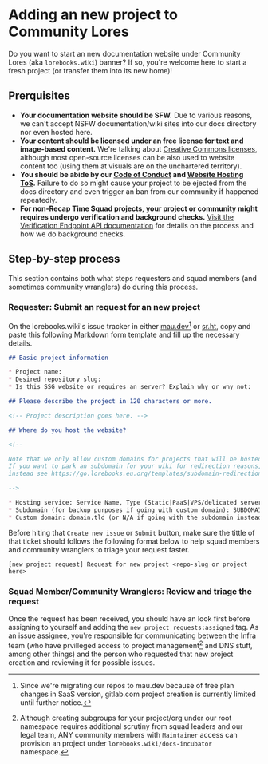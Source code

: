 <!-- markdownlint-disable MD013 -->
# Adding an new project to Community Lores

Do you want to start an new documentation website under Community Lores (aka `lorebooks.wiki`)
banner? If so, you're welcome here to start a fresh project (or transfer them into its new home)!

## Prerquisites

* **Your documentation website should be SFW.** Due to various reasons, we can't
accept NSFW documentation/wiki sites into our docs directory nor even hosted here.
* **Your content should be licensed under an free license for text and image-based content.** We're talking about
[Creative Commons licenses][cc], although most open-source licenses can be also used to website content too
(using them at visuals are on the unchartered territory).
* **You should be abide by our [Code of Conduct](../../code-of-conduct.md) and [Website Hosting ToS](../../legal/tos.md).** Failure to do so might cause
your project to be ejected from the docs directory and even trigger an ban from our community if happened repeatedly.
* **For non-Recap Time Squad projects, your project or community might requires undergo verification and background checks.** [Visit the Verification Endpoint API documentation](https://rtapp-verify.lorebooks.eu.org) for
details on the process and how we do background checks.

[cc]: https://creativecommons.org/licenses

## Step-by-step process

This section contains both what steps requesters and squad members (and sometimes community wranglers) do during this process.

### Requester: Submit an request for an new project

On the lorebooks.wiki's issue tracker in either [mau.dev][mau.dev-issues][^1] or [sr.ht][srht-todo], copy and paste this following
Markdown form template and fill up the necessary details.

```md
## Basic project information

* Project name:
* Desired repository slug:
* Is this SSG website or requires an server? Explain why or why not:

## Please describe the project in 120 characters or more.

<!-- Project description goes here. -->

## Where do you host the website?

<!--

Note that we only allow custom domains for projects that will be hosted under Community Lores banner/namespace.
If you want to park an subdomain for your wiki for redirection reasons, please DO NOT USE THIS template and
instead see https://go.lorebooks.eu.org/templates/subdomain-redirection.

-->

* Hosting service: Service Name, Type (Static|PaaS|VPS/delicated server behind the scenes)
* Subdomain (for backup purposes if going with custom domain): SUBDOMAIN.lorebooks.eu.org
* Custom domain: domain.tld (or N/A if going with the subdomain instead)
```

Before hiting that `Create new issue` or `Submit` button, make sure the tittle of that ticket should follows the
following format below to help squad members and community wranglers to triage your request faster.

```plain
[new project request] Request for new project <repo-slug or project here>
```

[mau.dev-issues]: https://mau.dev/lorebooks.wiki/issue-tracker/issues/new
[srht-todo]: https://todo.sr.ht/~recaptime-dev/lorebooks.wiki
[^1]: Since we're migrating our repos to mau.dev because of free plan changes in SaaS version, gitlab.com project creation is currently limited until further notice.

### Squad Member/Community Wranglers: Review and triage the request

Once the request has been received, you should have an look first before assigning to yourself and
adding the `new project requests:assigned` tag.
As an issue assignee, you're responsible for communicating between the Infra team (who have prvilleged access to
project management[^2] and DNS stuff, among other things) and the person who requested that new project creation and reviewing
it for possible issues.

[^2]: Although creating subgroups for your project/org under our root namespace requires additional scrutiny from
squad leaders and our legal team, ANY community members with `Maintainer` access can provision an project under
`lorebooks.wiki/docs-incubator` namespace.
